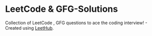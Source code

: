 # LeetCode & GFG-Solutions
Collection of LeetCode , GFG questions to ace the coding interview! - Created using [LeetHub](https://github.com/QasimWani/LeetHub).

